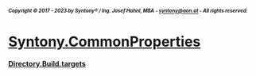 ##### <sub><sub>Copyright &copy; 2017 - 2023 by Syntony&reg; / Ing. Josef Hahnl, MBA - syntony@aon.at - All rights reserved.</sub></sub>
# [Syntony.CommonProperties](./../README.md)

<a name="Directory.Build.targets"/>[**Directory.Build.targets**](https://learn.microsoft.com/en-us/visualstudio/msbuild/customize-by-directory?view=vs-2022)
